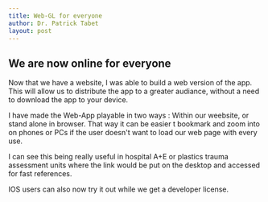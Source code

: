```yaml
---
title: Web-GL for everyone
author: Dr. Patrick Tabet
layout: post
---
```

## We are now online for everyone

Now that we have a website, I was able to build a web version of the app.  
This will allow us to distribute the app to a greater audiance, without a need to download the app to your device.  

I have made the Web-App playable in two ways : Within our weebsite, or stand alone in browser. That way it can be easier t bookmark and zoom into on phones or PCs if the user doesn't want to load our web page with every use.

I can see this being really useful in hospital A+E or plastics trauma assessment units where the link would be put on the desktop and accessed for fast references.  
  
IOS users can also now try it out while we get a developer license.
